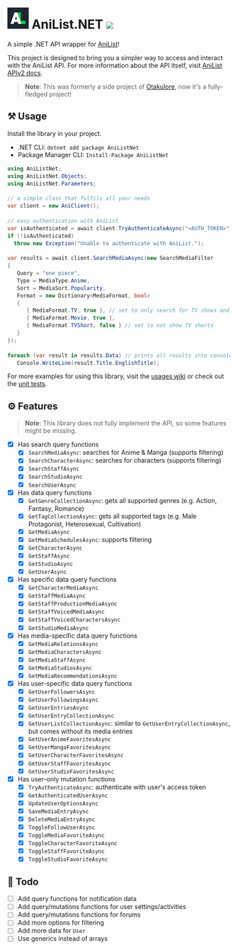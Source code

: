 # <img src="docs/icon.png" width="48px"/> AniList.NET [![](https://img.shields.io/nuget/v/AniListNet?label=NuGet&logo=nuget&style=flat-square)](https://nuget.org/packages/AniListNet)

A simple .NET API wrapper for [AniList](https://anilist.co)!

This project is designed to bring you a simpler way to access and interact with the AniList API. For more information
about the API itself, visit [AniList APIv2 docs](https://anilist.gitbook.io/anilist-apiv2-docs).

> **Note**: This was formerly a side project of [Otakulore](https://github.com/dentolos19/Otakulore), now it's a fully-fledged project!

## ⚒️ Usage

Install the library in your project.

- .NET CLI: `dotnet add package AniListNet`
- Package Manager CLI: `Install-Package AniListNet`

```cs
using AniListNet;
using AniListNet.Objects;
using AniListNet.Parameters;

// a simple class that fulfils all your needs
var client = new AniClient();

// easy authentication with AniList
var isAuthenticated = await client.TryAuthenticateAsync("<AUTH_TOKEN>");
if (!isAuthenticated)
  throw new Exception("Unable to authenticate with AniList.");

var results = await client.SearchMediaAsync(new SearchMediaFilter
{
   Query = "one piece",
   Type = MediaType.Anime,
   Sort = MediaSort.Popularity,
   Format = new Dictionary<MediaFormat, bool>
   {
      { MediaFormat.TV, true }, // set to only search for TV shows and movies
      { MediaFormat.Movie, true },
      { MediaFormat.TVShort, false } // set to not show TV shorts
   }
});

foreach (var result in results.Data) // prints all results into console
   Console.WriteLine(result.Title.EnglishTitle);
```

For more examples for using this library, visit the [usages wiki](https://github.com/dentolos19/AniListNet/wiki/Usages)
or check out the [unit tests](./AniListNet.Tests).

## ⚙️ Features

> **Note**: This library does not fully implement the API, so some features might be missing.

- [x] Has search query functions
  - [x] `SearchMediaAsync`: searches for Anime & Manga (supports filtering)
  - [x] `SearchCharacterAsync`: searches for characters (supports filtering)
  - [x] `SearchStaffAsync`
  - [x] `SearchStudioAsync`
  - [x] `SearchUserAsync`
- [x] Has data query functions
  - [x] `GetGenreCollectionAsync`: gets all supported genres (e.g. Action, Fantasy, Romance)
  - [x] `GetTagCollectionAsync`: gets all supported tags (e.g. Male Protagonist, Heterosexual, Cultivation)
  - [x] `GetMediaAsync`
  - [x] `GetMediaSchedulesAsync`: supports filtering
  - [x] `GetCharacterAsync`
  - [x] `GetStaffAsync`
  - [x] `GetStudioAsync`
  - [x] `GetUserAsync`
- [x] Has specific data query functions
  - [x] `GetCharacterMediaAsync`
  - [x] `GetStaffMediaAsync`
  - [x] `GetStaffProductionMediaAsync`
  - [x] `GetStaffVoicedMediaAsync`
  - [x] `GetStaffVoicedCharactersAsync`
  - [x] `GetStudioMediaAsync`
- [x] Has media-specific data query functions
  - [x] `GetMediaRelationsAsync`
  - [x] `GetMediaCharactersAsync`
  - [x] `GetMediaStaffAsync`
  - [x] `GetMediaStudiosAsync`
  - [x] `GetMediaRecommendationsAsync`
- [x] Has user-specific data query functions
  - [x] `GetUserFollowersAsync`
  - [x] `GetUserFollowingsAsync`
  - [x] `GetUserEntriesAsync`
  - [x] `GetUserEntryCollectionAsync`
  - [x] `GetUserListCollectionAsync`: similar to `GetUserEntryCollectionAsync`, but comes without its media entries
  - [x] `GetUserAnimeFavoritesAsync`
  - [x] `GetUserMangaFavoritesAsync`
  - [x] `GetUserCharacterFavoritesAsync`
  - [x] `GetUserStaffFavoritesAsync`
  - [x] `GetUserStudioFavoritesAsync`
- [x] Has user-only mutation functions
  - [x] `TryAuthenticateAsync`: authenticate with user's access token
  - [x] `GetAuthenticatedUserAsync`
  - [x] `UpdateUserOptionsAsync`
  - [x] `SaveMediaEntryAsync`
  - [x] `DeleteMediaEntryAsync`
  - [x] `ToggleFollowUserAsync`
  - [x] `ToggleMediaFavoriteAsync`
  - [x] `ToggleCharacterFavoriteAsync`
  - [x] `ToggleStaffFavoriteAsync`
  - [x] `ToggleStudioFavoriteAsync`

## 🔨 Todo

- [ ] Add query functions for notification data
- [ ] Add query/mutations functions for user settings/activities
- [ ] Add query/mutations functions for forums
- [ ] Add more options for filtering
- [ ] Add more data for `User`
- [ ] Use generics instead of arrays